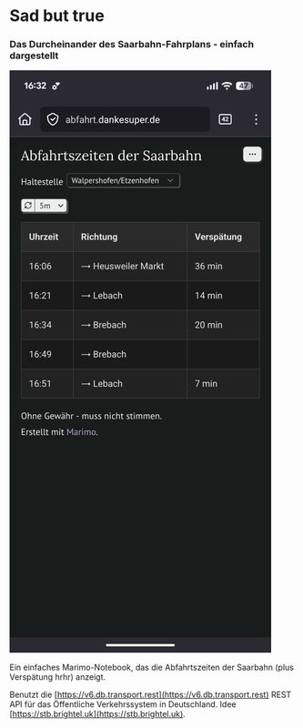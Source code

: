 # Sad but true

### Das Durcheinander des Saarbahn-Fahrplans - einfach dargestellt

![Screenshot](./images/screenshot.png)

Ein einfaches Marimo-Notebook, das die Abfahrtszeiten der Saarbahn (plus Verspätung hrhr) anzeigt.

Benutzt die [https://v6.db.transport.rest](https://v6.db.transport.rest) REST API für das Öffentliche Verkehrssystem in Deutschland.
Idee [https://stb.brightel.uk](https://stb.brightel.uk).
